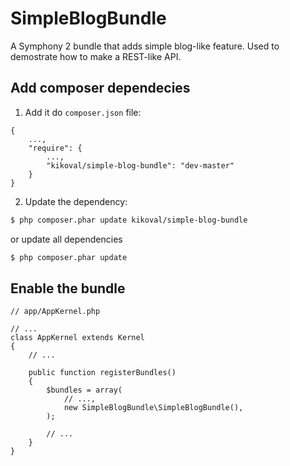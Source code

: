 SimpleBlogBundle
================

A Symphony 2 bundle that adds simple blog-like feature. Used to demostrate how to make a REST-like API.

## Add composer dependecies

1. Add it do `composer.json` file:

```
{
    ...,
    "require": {
        ...,
        "kikoval/simple-blog-bundle": "dev-master"
    }
}
```

2. Update the dependency:

``` bash
$ php composer.phar update kikoval/simple-blog-bundle
```

or update all dependencies

``` bash
$ php composer.phar update
```

## Enable the bundle

```
// app/AppKernel.php

// ...
class AppKernel extends Kernel
{
    // ...

    public function registerBundles()
    {
        $bundles = array(
            // ...,
            new SimpleBlogBundle\SimpleBlogBundle(),
        );

        // ...
    }
}
```
